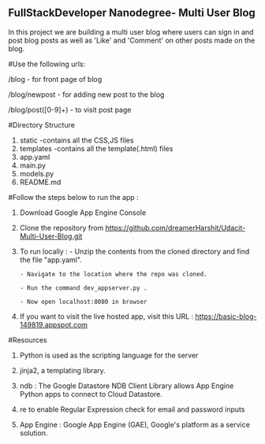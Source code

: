 ## FullStackDeveloper Nanodegree- Multi User Blog

In this project we are  building a multi user blog where users can sign in and post blog posts as well as 'Like' and 'Comment' on other posts made on the blog.

#Use the following urls:

/blog - for front page of blog

/blog/newpost - for adding new post to the blog

/blog/post([0-9]+) - to visit post page

#Directory Structure
1. static -contains all the CSS,JS files
2. templates -contains all the template(.html) files
3. app.yaml
4. main.py
5. models.py
6. README.md

#Follow the steps below to run the app :

1. Download Google App Engine Console
 
2. Clone the repository from https://github.com/dreamerHarshit/Udacit-Multi-User-Blog.git
 
3. To run locally :
       - Unzip the contents from the cloned directory and find the file "app.yaml".
        
       - Navigate to the location where the repo was cloned.
        
       - Run the command dev_appserver.py .
       
       - Now open localhost:8080 in browser
4. If you want to visit the live hosted app, visit this URL : https://basic-blog-149819.appspot.com
 
#Resources
 
1. Python is used as the scripting language for the server
    
2. jinja2, a templating library.
    
3. ndb : The Google Datastore NDB Client Library allows App Engine Python apps to connect to Cloud Datastore.

4. re to enable Regular Expression check for email and password inputs

5. App Engine : Google App Engine (GAE), Google's platform as a service solution.




